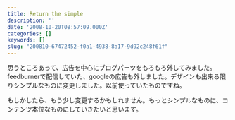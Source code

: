 ```yaml
---
title: Return the simple
description: ''
date: '2008-10-20T08:57:09.000Z'
categories: []
keywords: []
slug: "200810-67472452-f0a1-4938-8a17-9d92c248f61f"
---
```

思うところあって、広告を中心にブログパーツをもろもろ外してみました。feedburnerで配信していた、googleの広告も外しました。デザインも出来る限りシンプルなものに変更しました。以前使っていたものですね。

もしかしたら、もう少し変更するかもしれません。もっとシンプルなものに、コンテンツ本位なものにしていきたいと思います。